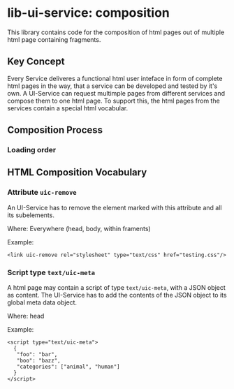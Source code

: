 # lib-ui-service: composition

This library contains code for the composition of html pages out of multiple html page containing fragments.

## Key Concept
Every Service deliveres a functional html user inteface in form of complete html pages in the way, that a service can be developed and tested
by it's own. A UI-Service can request multimple pages from different services and compose them to one html page. To support this, the html pages
from the services contain a special html vocabular.

## Composition Process
### Loading order

## HTML Composition Vocabulary

### Attribute `uic-remove`
An UI-Service has to remove the element marked with this attribute and all its subelements.

Where: Everywhere (head, body, within framents)

Example:
```
<link uic-remove rel="stylesheet" type="text/css" href="testing.css"/>
```

### Script type `text/uic-meta`
A html page may contain a script of type `text/uic-meta`, with a JSON object as content.
The UI-Service has to add the contents of the JSON object to its global meta data object.

Where: head

Example:
```
<script type="text/uic-meta">
  {
   "foo": "bar",
   "boo": "bazz",
   "categories": ["animal", "human"]
  }
</script>
```
